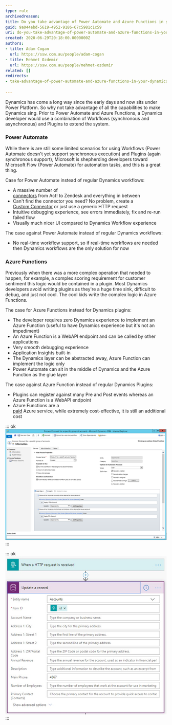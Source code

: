 ```yaml
---
type: rule
archivedreason: 
title: Do you take advantage of Power Automate and Azure Functions in your Dynamics solutions?
guid: 9a044ebd-5619-4952-9186-67c5981c1c59
uri: do-you-take-advantage-of-power-automate-and-azure-functions-in-your-dynamics-solutions
created: 2020-06-29T20:18:00.0000000Z
authors:
- title: Adam Cogan
  url: https://ssw.com.au/people/adam-cogan
- title: Mehmet Ozdemir
  url: https://ssw.com.au/people/mehmet-ozdemir
related: []
redirects:
- take-advantage-of-power-automate-and-azure-functions-in-your-dynamics-solutions

---
```


Dynamics has come a long way since the early days and now sits under Power Platform. So why not take advantage of all the capabilities to make Dynamics sing. Prior to Power Automate and Azure Functions, a Dynamics developer would use a combination of Workflows (synchronous and asynchronous) and Plugins to extend the system.

<!--endintro-->

### Power Automate

While there is are still some limited scenarios for using Workflows (Power Automate doesn't yet support synchronous execution) and Plugins (again synchronous support), Microsoft is shepherding developers toward Microsoft Flow (Power Automate) for automation tasks, and this is a great thing.

Case for Power Automate instead of regular Dynamics workflows:

* A massive number of <br>      [connectors](https://australia.flow.microsoft.com/en-us/connectors/%22%20%5co%20%22https://australia.flow.microsoft.com/en-us/connectors/) from Act! to Zendesk and everything in between
* Can't find the connector you need? No problem, create a <br>      [Custom Connector](https://docs.microsoft.com/en-us/connectors/custom-connectors/define-blank%22%20%5co%20%22https://docs.microsoft.com/en-us/connectors/custom-connectors/define-blank) or just use a generic HTTP request
* Intuitive debugging experience, see errors immediately, fix and re-run failed flow
* Visually much nicer UI compared to Dynamics Workflow experience


The case against Power Automate instead of regular Dynamics workflows:

* No real-time workflow support, so if real-time workflows are needed then Dynamics workflows are the only solution for now


### Azure Functions


Previously when there was a more complex operation that needed to happen, for example, a complex scoring requirement for customer sentiment this logic would be contained in a plugin. Most Dynamics developers avoid writing plugins as they're a huge time sink, difficult to debug, and just not cool. The cool kids write the complex logic in Azure Functions.

The case for Azure Functions instead for Dynamics plugins:

* The developer requires zero Dynamics experience to implement an Azure Function (useful to have Dynamics experience but it's not an impediment)
* An Azure Function is a WebAPI endpoint and can be called by other applications
* Very smooth debugging experience
* Application Insights built-in
* The Dynamics layer can be abstracted away, Azure Function can implement the logic only
* Power Automate can sit in the middle of Dynamics and the Azure Function as the glue layer


The case against Azure Function instead of regular Dynamics Plugins:

* Plugins can register against many Pre and Post events whereas an Azure Function is a WebAPI endpoint
* Azure Functions are a <br>      [paid](https://azure.microsoft.com/en-au/pricing/calculator/%22%20%5co%20%22https://azure.microsoft.com/en-au/pricing/calculator/) Azure service, while extremely cost-effective, it is still an additional cost


::: ok  
![Figure: Dynamics Workflow Editor](dynamics-workflow-editor.png)  
:::  

::: ok  
![Figure: Flow Editor](flow-editor.png)  
:::

